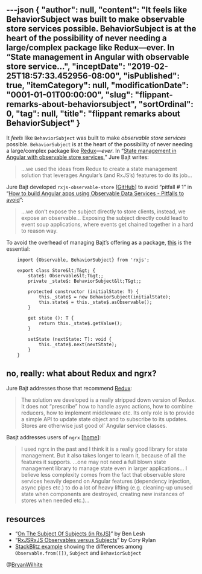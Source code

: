 ---json
{
  "author": null,
  "content": "It feels like BehaviorSubject was built to make observable store services possible. BehaviorSubject is at the heart of the possibility of never needing a large/complex package like Redux—ever. In “State management in Angular with observable store service...",
  "inceptDate": "2019-02-25T18:57:33.452956-08:00",
  "isPublished": true,
  "itemCategory": null,
  "modificationDate": "0001-01-01T00:00:00",
  "slug": "flippant-remarks-about-behaviorsubject",
  "sortOrdinal": 0,
  "tag": null,
  "title": "flippant remarks about BehaviorSubject"
}
---

It *feels* like `BehaviorSubject` was built to make *observable store services* possible. `BehaviorSubject` is at the heart of the possibility of never needing a large/complex package like [Redux](https://redux.js.org/)—*ever*. In “[State management in Angular with observable store services](https://jurebajt.com/state-management-in-angular-with-observable-store-services/),” Jure Bajt writes:
<blockquote>

…we used the ideas from Redux to create a state management solution that leverages Angular’s (and RxJS’s) features to do its job…
</blockquote>

Jure Bajt developed `rxjs-observable-store` [[GitHub](https://github.com/jurebajt/rxjs-observable-store)] to avoid “pitfall # 1” in “[How to build Angular apps using Observable Data Services - Pitfalls to avoid](https://blog.angular-university.io/how-to-build-angular2-apps-using-rxjs-observable-data-services-pitfalls-to-avoid/)”:
<blockquote>

…we don’t expose the subject directly to store clients, instead, we expose an observable… Exposing the subject directly could lead to event soup applications, where events get chained together in a hard to reason way.
</blockquote>

To avoid the overhead of managing Bajt’s offering as a package, [this](https://github.com/jurebajt/rxjs-observable-store/blob/master/src/store.ts) is the essential:

        import {Observable, BehaviorSubject} from 'rxjs';
        
        export class Store&lt;T&gt; {
            state$: Observable&lt;T&gt;;
            private _state$: BehaviorSubject&lt;T&gt;;
        
            protected constructor (initialState: T) {
                this._state$ = new BehaviorSubject(initialState);
                this.state$ = this._state$.asObservable();
            }
        
            get state (): T {
                return this._state$.getValue();
            }
        
            setState (nextState: T): void {
                this._state$.next(nextState);
            }
        }

## no, really: what about Redux and ngrx?

Jure Bajt addresses those that recommend [Redux](https://redux.js.org/):
<blockquote>

The solution we developed is a really stripped down version of Redux. It does not “prescribe” how to handle async actions, how to combine reducers, how to implement middleware etc. Its only role is to provide a simple API to update state object and to subscribe to its updates. Stores are otherwise just good ol’ Angular service classes.
</blockquote>

Basjt addresses users of `ngrx` [[home](https://ngrx.io/)]:
<blockquote>

I used ngrx in the past and I think it is a really good library for state management. But it also takes longer to learn it, because of all the features it supports. …one may not need a full blown state management library to manage state even in larger applications… I believe less complexity comes from the fact that observable store services heavily depend on Angular features (dependency injection, async pipes etc.) to do a lot of heavy lifting (e.g. cleaning-up unused state when components are destroyed, creating new instances of stores when needed etc.)…
</blockquote>

## resources

*   “[On The Subject Of Subjects (in RxJS)](https://medium.com/@benlesh/on-the-subject-of-subjects-in-rxjs-2b08b7198b93)” by Ben Lesh
*   “[RxJSRxJS Observables versus Subjects](https://coryrylan.com/blog/rxjs-observables-versus-subjects)” by Cory Rylan
*   [StackBlitz example](https://stackblitz.com/edit/angular-rxjs-subject-and-behaviorsubject?file=app%2Fthing%2Fthing.component.ts) showing the differences among `Observable.from([])`, `Subject` and `BehaviorSubject`

@[BryanWilhite](https://twitter.com/bryanwilhite)
